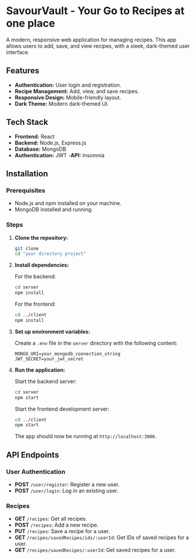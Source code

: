 # SavourVault - Your Go to Recipes at one place

A modern, responsive web application for managing  recipes. This app allows users to add, save, and view recipes, with a sleek, dark-themed user interface.

## Features

- **Authentication:** User login and registration.
- **Recipe Management:** Add, view, and save recipes.
- **Responsive Design:** Mobile-friendly layout.
- **Dark Theme:** Modern dark-themed UI.

## Tech Stack

- **Frontend:** React
- **Backend:** Node.js, Express.js
- **Database:** MongoDB
- **Authentication:** JWT
-**API:** Insomnia
## Installation

### Prerequisites

- Node.js and npm installed on your machine.
- MongoDB installed and running.

### Steps

1. **Clone the repository:**

    ```sh
    git clone 
    cd "your directory project"
    ```

2. **Install dependencies:**

    For the backend:
    ```sh
    cd server
    npm install
    ```

    For the frontend:
    ```sh
    cd ../client
    npm install
    ```

3. **Set up environment variables:**

    Create a `.env` file in the `server` directory with the following content:

    ```env
    MONGO_URI=your_mongodb_connection_string
    JWT_SECRET=your_jwt_secret
    ```

4. **Run the application:**

    Start the backend server:
    ```sh
    cd server
    npm start
    ```

    Start the frontend development server:
    ```sh
    cd ../client
    npm start
    ```

    The app should now be running at `http://localhost:3000`.


## API Endpoints

### User Authentication

- **POST** `/user/register`: Register a new user.
- **POST** `/user/login`: Log in an existing user.

### Recipes

- **GET** `/recipes`: Get all recipes.
- **POST** `/recipes`: Add a new recipe.
- **PUT** `/recipes`: Save a recipe for a user.
- **GET** `/recipes/savedRecipes/ids/:userId`: Get IDs of saved recipes for a user.
- **GET** `/recipes/savedRecipes/:userId`: Get saved recipes for a user.


